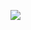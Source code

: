 <a href="https://visitorbadge.io/status?path=https%3A%2F%2Fgithub.com%2FNamooJang"><img src="https://api.visitorbadge.io/api/visitors?path=https%3A%2F%2Fgithub.com%2FNamooJang&countColor=%23263759" /></a>

<!--
**NamooJang/NamooJang** is a ✨ _special_ ✨ repository because its `README.md` (this file) appears on your GitHub profile.

Here are some ideas to get you started:

- 🔭 I’m currently working on ...
- 🌱 I’m currently learning ...
- 👯 I’m looking to collaborate on ...
- 🤔 I’m looking for help with ...
- 💬 Ask me about ...
- 📫 How to reach me: ...
- 😄 Pronouns: ...
- ⚡ Fun fact: ...
-->
